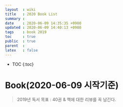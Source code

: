 ```yaml
---
layout  : wiki
title   : 2020 Book List
summary : 
date    : 2020-06-09 14:35:35 +0900
updated : 2020-06-09 14:40:13 +0900
tags    : book 2019
toc     : true
public  : true
parent  : 
latex   : false
---
```

* TOC
{:toc}

# Book(2020-06-09 시작기준)
> 2019년 독서 목표 : 40권 & 책에 대한 리뷰를 꼭 남긴다.


